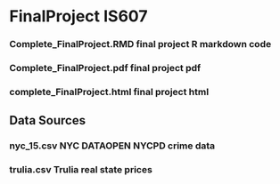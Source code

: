 # FinalProject IS607

### Complete_FinalProject.RMD        final project R markdown code 
### Complete_FinalProject.pdf        final project pdf 
### complete_FinalProject.html       final project html  


## Data Sources

### nyc_15.csv                       NYC DATAOPEN  NYCPD crime data
### trulia.csv                       Trulia real state prices
